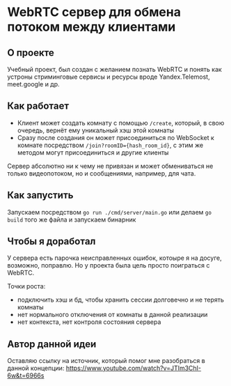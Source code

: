 # WebRTC сервер для обмена потоком между клиентами

## О проекте

Учебный проект, был создан с желанием познать WebRTC и понять как устроны стриминговые сервисы и ресурсы вроде Yandex.Telemost, meet.google и др.

## Как работает

- Клиент может создать комнату с помощью `/create`, который, в свою очередь, вернёт ему уникальный хэш этой комнаты
- Сразу после создания он может присоединиться по WebSocket к комнате посредством `/join?roomID={hash_room_id}`, с этим же методом могут присоединиться и другие клиенты

Сервер абсолютно ни к чему не привязан и может обмениваться не только видеопотоком, но и сообщениями, например, для чата.

## Как запустить

Запускаем посредством `go run ./cmd/server/main.go` или делаем `go build` того же файла и запускаем бинарник

## Чтобы я доработал

У сервера есть парочка неисправленных ошибок, котоыре я на досуге, возможно, поправлю. Но у проекта была цель просто поиграться с WebRTC.

Точки роста:

- подключить хэш и бд, чтобы хранить сессии долговечно и не терять комнаты
- нет нормального отключения от комнаты в данной реализации
- нет контекста, нет контроля состояния сервера

## Автор данной идеи

Оставляю ссылку на источник, который помог мне разобраться в данной концепции: https://www.youtube.com/watch?v=JTIm3ChI-6w&t=6966s